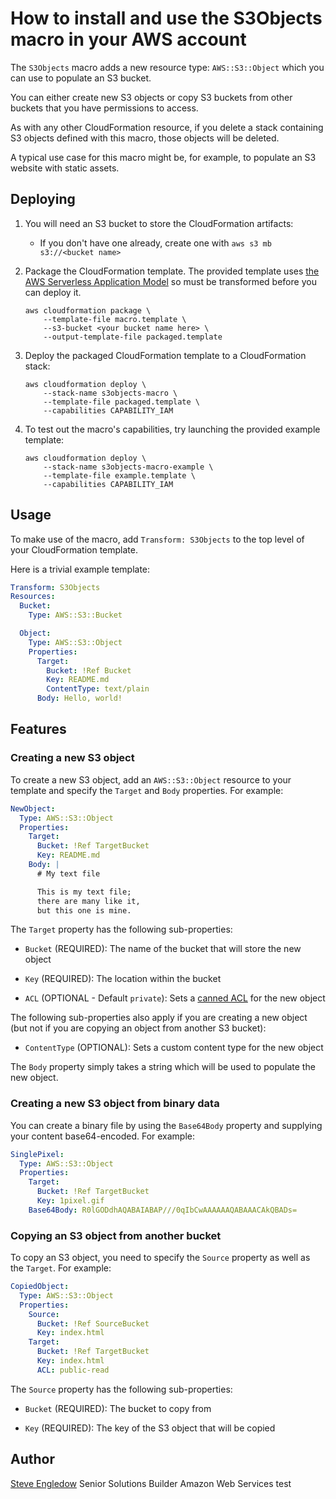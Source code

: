 # How to install and use the S3Objects macro in your AWS account

The `S3Objects` macro adds a new resource type: `AWS::S3::Object` which you can use to populate an S3 bucket.

You can either create new S3 objects or copy S3 buckets from other buckets that you have permissions to access.

As with any other CloudFormation resource, if you delete a stack containing S3 objects defined with this macro, those objects will be deleted.

A typical use case for this macro might be, for example, to populate an S3 website with static assets.

## Deploying

1. You will need an S3 bucket to store the CloudFormation artifacts:
    * If you don't have one already, create one with `aws s3 mb s3://<bucket name>`

2. Package the CloudFormation template. The provided template uses [the AWS Serverless Application Model](https://aws.amazon.com/about-aws/whats-new/2016/11/introducing-the-aws-serverless-application-model/) so must be transformed before you can deploy it.

    ```shell
    aws cloudformation package \
        --template-file macro.template \
        --s3-bucket <your bucket name here> \
        --output-template-file packaged.template
    ```

3. Deploy the packaged CloudFormation template to a CloudFormation stack:

    ```shell
    aws cloudformation deploy \
        --stack-name s3objects-macro \
        --template-file packaged.template \
        --capabilities CAPABILITY_IAM
    ```

4. To test out the macro's capabilities, try launching the provided example template:

    ```shell
    aws cloudformation deploy \
        --stack-name s3objects-macro-example \
        --template-file example.template \
        --capabilities CAPABILITY_IAM
    ```

## Usage

To make use of the macro, add `Transform: S3Objects` to the top level of your CloudFormation template.

Here is a trivial example template:

```yaml
Transform: S3Objects
Resources:
  Bucket:
    Type: AWS::S3::Bucket

  Object:
    Type: AWS::S3::Object
    Properties:
      Target:
        Bucket: !Ref Bucket
        Key: README.md
        ContentType: text/plain
      Body: Hello, world!
```

## Features

### Creating a new S3 object

To create a new S3 object, add an `AWS::S3::Object` resource to your template and specify the `Target` and `Body` properties. For example:

```yaml
NewObject:
  Type: AWS::S3::Object
  Properties:
    Target:
      Bucket: !Ref TargetBucket
      Key: README.md
    Body: |
      # My text file

      This is my text file;
      there are many like it,
      but this one is mine.
```

The `Target` property has the following sub-properties:

* `Bucket` (REQUIRED): The name of the bucket that will store the new object

* `Key` (REQUIRED): The location within the bucket

* `ACL` (OPTIONAL - Default `private`): Sets a [canned ACL](https://docs.aws.amazon.com/AmazonS3/latest/dev/acl-overview.html#canned-acl) for the new object

The following sub-properties also apply if you are creating a new object (but not if you are copying an object from another S3 bucket):

* `ContentType` (OPTIONAL): Sets a custom content type for the new object

The `Body` property simply takes a string which will be used to populate the new object.

### Creating a new S3 object from binary data

You can create a binary file by using the `Base64Body` property and supplying your content base64-encoded. For example:

```yaml
SinglePixel:
  Type: AWS::S3::Object
  Properties:
    Target:
      Bucket: !Ref TargetBucket
      Key: 1pixel.gif
    Base64Body: R0lGODdhAQABAIABAP///0qIbCwAAAAAAQABAAACAkQBADs=
```

### Copying an S3 object from another bucket

To copy an S3 object, you need to specify the `Source` property as well as the `Target`. For example:

```yaml
CopiedObject:
  Type: AWS::S3::Object
  Properties:
    Source:
      Bucket: !Ref SourceBucket
      Key: index.html
    Target:
      Bucket: !Ref TargetBucket
      Key: index.html
      ACL: public-read
```

The `Source` property has the following sub-properties:

* `Bucket` (REQUIRED): The bucket to copy from

* `Key` (REQUIRED): The key of the S3 object that will be copied

## Author

[Steve Engledow](https://linkedin.com/in/stilvoid)
Senior Solutions Builder
Amazon Web Services
test
